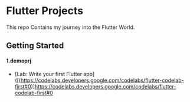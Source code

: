 # Flutter Projects

This repo Contains my journey into the Flutter World.


## Getting Started
#### 1.demoprj
- [Lab: Write your first Flutter app]([(https://codelabs.developers.google.com/codelabs/flutter-codelab-first#0)]https://codelabs.developers.google.com/codelabs/flutter-codelab-first#0

